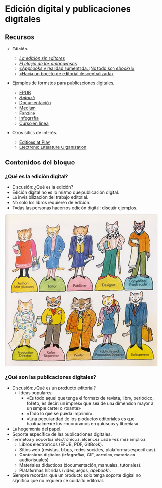 # Edición digital y publicaciones digitales

## Recursos

* Edición.
	* [*La edición sin editores*](https://github.com/ColectivoPerroTriste/taller-secretaria-cultura-colima/raw/master/bloque01/recursos/edicion-sin-editores.epub)
	* [*El elogio de los amanuenses*](https://github.com/ColectivoPerroTriste/taller-secretaria-cultura-colima/raw/master/bloque01/recursos/elogio-de-los-amanuenses.epub)
	* [«*Appbooks* y realidad aumentada. ¡No todo son *ebooks*!»](http://marianaeguaras.com/appbooks-y-realidad-aumentada-no-todo-son-ebooks/)
	* [«Hacia un boceto de editorial descentralizada»](https://pillku.org/article/hacia-un-boceto-de-editorial-descentralizada/)

* Ejemplos de formatos para publicaciones digitales.
	* [EPUB](libgen.io/book/index.php?md5=D2505E943D86ED82848415B1B86FB9E6)
	* [*Apbook*](https://itunes.apple.com/mx/app/en-busca-de-kayla/id1167229912?mt=8)
	* [Documentación](https://blog.ghost.org/markdown/)
	* [Medium](https://medium.com/)
	* [Fanzine](https://archive.org/details/HardKodeZine01)
	* [Infografía](http://mujermigrante.mx/wp-content/uploads/2017/03/Trabajo-domestico-no-remunerado.pdf) 
	* [Curso en línea](http://mujermigrante.mx/oas/migracion-calificada/)
	
* Otros sitios de interés.
	* [Editions at Play](https://editionsatplay.withgoogle.com/)
	* [Electronic Literature Organization](http://eliterature.org/)

## Contenidos del bloque

### ¿Qué es la edición digital?

* Discusión: ¿Qué es la edición?
* Edición digital no es lo mismo que publicación digital.
* La invisibilización del trabajo editorial.
* No solo los libros requieren de edición.
* Todas las personas hacemos edición digital: discutir ejemplos.

![](recursos/imagen01.png)
	
### ¿Qué son las publicaciones digitales?

* Discusión: ¿Qué es un producto editorial?
	* Ideas populares:
		* «Es todo aquel que tenga el formato de revista, libro, periódico, folleto, es decir: un impreso que sea de una dimension mayor a un simple cartel o volante».
		* «Todo lo que se pueda imprimir».
		* «Una peculiaridad de los productos editoriales es que habitualmente los encontramos en quioscos y librerías».
* La hegemonía del papel.
* Soporte específico de las publicaciones digitales.
* Formatos y soportes electrónicos: alcances cada vez más amplios.
	* Libros electrónicos (EPUB, PDF, GitBook).
	* Sitios web (revistas, blogs, redes sociales, plataformas específicas).
	* Contenidos digitales (infografías, GIF, carteles, materiales audiovisuales).
	* Materiales didácticos (documentación, manuales, tutoriales).
	* Plataformas híbridas (videojuegos, *appbook*).
* Siempre recordar: que un producto solo tenga soporte digital no significa que no requiera de cuidado editorial.
